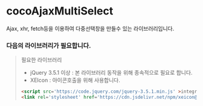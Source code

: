 # cocoAjaxMultiSelect
Ajax, xhr, fetch등을 이용하여 다중선택창을 만들수 있는 라이브러리입니다.


### 다음의 라이브러리가 필요합니다.
> 필요한 라이브러리
> - jQuery 3.5.1 이상 : 본 라이브러리 동작을 위해 종속적으로 필요로 합니다.
> - XEIcon : 아이콘호출을 위해 사용합니다.
>
>```html
><script src='https://code.jquery.com/jquery-3.5.1.min.js' >integrity='sha256-9/aliU8dGd2tb6OSsuzixeV4y/faTqgFtohetphbbj0=' crossorigin='anonymous'></script>
><link rel='stylesheet' href='https://cdn.jsdelivr.net/npm/xeicon@2.3.3/xeicon.min.css'>
>```
